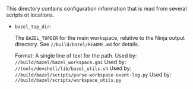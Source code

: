 This directory contains configuration information that is read from several
scripts ot locations.

- `bazel_top_dir`:

  The `BAZEL_TOPDIR` for the main workspace, relative to the Ninja output
  directory. See `//build/bazel/README.md` for details.

  Format:  A single line of text for the path.
  Used by: `//build/bazel/bazel_workspace.gni`
  Used by: `//tools/devshell/lib/bazel_utils.sh`
  Used by: `//build/bazel/scripts/parse-workspace-event-log.py`
  Used by: `//build/bazel/scripts/workspace_utils.py`
